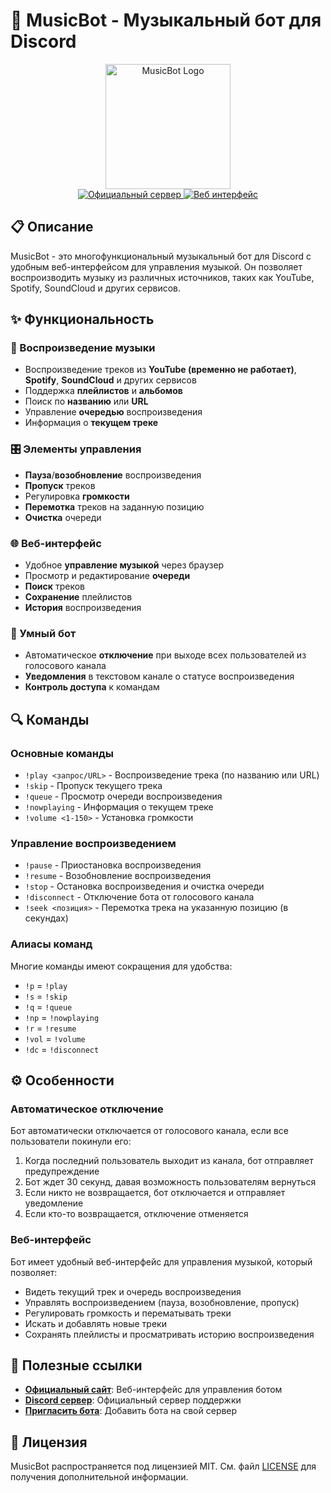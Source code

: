 # 🎵 MusicBot - Музыкальный бот для Discord

<div align="center">
  <img src="https://i.imgur.com/Wdel2xY.png" alt="MusicBot Logo" width="200">
  <br>
  <a href="https://discord.gg/J6UyepXw3A" target="_blank">
    <img src="https://img.shields.io/badge/Официальный_сервер-5865F2?style=for-the-badge&logo=discord&logoColor=white" alt="Официальный сервер">
  </a>
  <a href="https://google.com" target="_blank">
    <img src="https://img.shields.io/badge/Веб_интерфейс-00B4D8?style=for-the-badge&logo=internetexplorer&logoColor=white" alt="Веб интерфейс">
  </a>
</div>

## 📋 Описание

MusicBot - это многофункциональный музыкальный бот для Discord с удобным веб-интерфейсом для управления музыкой. Он позволяет воспроизводить музыку из различных источников, таких как YouTube, Spotify, SoundCloud и других сервисов.

## ✨ Функциональность

### 🎵 Воспроизведение музыки
- Воспроизведение треков из **YouTube (временно не работает)**, **Spotify**, **SoundCloud** и других сервисов
- Поддержка **плейлистов** и **альбомов**
- Поиск по **названию** или **URL**
- Управление **очередью** воспроизведения
- Информация о **текущем треке**

### 🎛️ Элементы управления
- **Пауза**/**возобновление** воспроизведения
- **Пропуск** треков
- Регулировка **громкости**
- **Перемотка** треков на заданную позицию
- **Очистка** очереди

### 🌐 Веб-интерфейс
- Удобное **управление музыкой** через браузер
- Просмотр и редактирование **очереди**
- **Поиск** треков
- **Сохранение** плейлистов
- **История** воспроизведения

### 🤖 Умный бот
- Автоматическое **отключение** при выходе всех пользователей из голосового канала
- **Уведомления** в текстовом канале о статусе воспроизведения
- **Контроль доступа** к командам

## 🔍 Команды

### Основные команды
- `!play <запрос/URL>` - Воспроизведение трека (по названию или URL)
- `!skip` - Пропуск текущего трека
- `!queue` - Просмотр очереди воспроизведения
- `!nowplaying` - Информация о текущем треке
- `!volume <1-150>` - Установка громкости

### Управление воспроизведением
- `!pause` - Приостановка воспроизведения
- `!resume` - Возобновление воспроизведения
- `!stop` - Остановка воспроизведения и очистка очереди
- `!disconnect` - Отключение бота от голосового канала
- `!seek <позиция>` - Перемотка трека на указанную позицию (в секундах)

### Алиасы команд
Многие команды имеют сокращения для удобства:
- `!p` = `!play`
- `!s` = `!skip`
- `!q` = `!queue`
- `!np` = `!nowplaying`
- `!r` = `!resume`
- `!vol` = `!volume`
- `!dc` = `!disconnect`

## ⚙️ Особенности

### Автоматическое отключение
Бот автоматически отключается от голосового канала, если все пользователи покинули его:
1. Когда последний пользователь выходит из канала, бот отправляет предупреждение
2. Бот ждет 30 секунд, давая возможность пользователям вернуться
3. Если никто не возвращается, бот отключается и отправляет уведомление
4. Если кто-то возвращается, отключение отменяется

### Веб-интерфейс
Бот имеет удобный веб-интерфейс для управления музыкой, который позволяет:
- Видеть текущий трек и очередь воспроизведения
- Управлять воспроизведением (пауза, возобновление, пропуск)
- Регулировать громкость и перематывать треки
- Искать и добавлять новые треки
- Сохранять плейлисты и просматривать историю воспроизведения

## 🔗 Полезные ссылки

- **[Официальный сайт](https://google.com)**: Веб-интерфейс для управления ботом
- **[Discord сервер](https://discord.gg/J6UyepXw3A)**: Официальный сервер поддержки
- **[Пригласить бота](https://discord.com/oauth2/authorize?client_id=642778792217149440&guild_id=&scope=applications.commands%20bot&permissions=274881072128)**: Добавить бота на свой сервер

## 📝 Лицензия

MusicBot распространяется под лицензией MIT. См. файл [LICENSE](https://github.com/abstracktyt/Musical-BOT?tab=MIT-1-ov-file) для получения дополнительной информации. 
